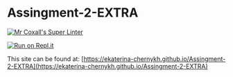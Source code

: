 # Assingment-2-EXTRA

[![Mr Coxall's Super Linter](https://github.com/ekaterina-chernykh/Assingment-2-EXTRA/workflows/Mr%20Coxall's%20Super%20Linter/badge.svg)](https://github.com/ekaterina-chernykh/Assingment-2-EXTRA/actions/)

[![Run on Repl.it](https://repl.it/badge/github/ekaterina-chernykh/Assingment-2-EXTRA)](https://repl.it/github/ekaterina-chernykh/Assingment-2-EXTRA)

This site can be found at: [https://ekaterina-chernykh.github.io/Assingment-2-EXTRA](https://ekaterina-chernykh.github.io/Assingment-2-EXTRA)
